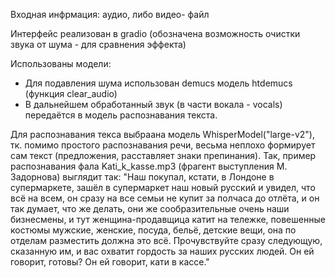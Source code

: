 Входная инфрмация: аудио, либо видео- файл

Интерфейс реализован в gradio (обозначена возможность очистки звука от шума - для сравнения эффекта)

Использованы модели:
- Для подавления шума использован demucs модель htdemucs (функция clear_audio)
- В дальнейшем обработанный звук (в части вокала - vocals) передаётся в модель распознавания текста.

Для распознавания текса выбраана модель WhisperModel("large-v2"), тк. помимо простого распознавания речи, весьма неплохо формирует сам текст (предложения, расставляет знаки препинания).
Так, пример распознавания фала Kati_k_kasse.mp3 (фрагент выступления М. Задорнова) выглядит так:
 "Наш покупал, кстати, в Лондоне в супермаркете, зашёл в супермаркет наш новый русский и увидел, что всё на всем, он сразу на все семьи не купит за полчаса до отлёта, и он так думает, что же делать, они же сообразительные очень наши бизнесмены, и тут женщина-продавщица катит на тележке, повешенные костюмы мужские, женские, посуда, бельё, детские вещи, она по отделам разместить должна это всё. Прочувствуйте сразу следующую, сказанную им, и вас охватит гордость за наших русских людей. Он ей говорит, готовы? Он ей говорит, кати в кассе."

